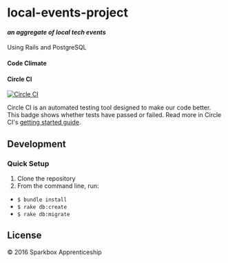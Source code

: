 # local-events-project
#### *an aggregate of local tech events*
Using Rails and PostgreSQL

#### Code Climate

#### Circle CI
[![Circle CI](https://circleci.com/gh/sparkbox/local-events-project.svg?style=svg)](https://circleci.com/gh/sparkbox/local-events-project)

Circle CI is an automated testing tool designed to make our code better. This badge shows whether tests have passed or failed. Read more in Circle CI's [getting started guide](https://circleci.com/docs/getting-started/).

## Development

### Quick Setup

1. Clone the repository
2. From the command line, run:
- `$ bundle install`
- `$ rake db:create`
- `$ rake db:migrate`

## License

&copy; 2016 Sparkbox Apprenticeship
